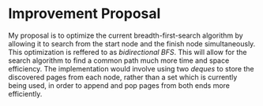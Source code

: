 # Improvement Proposal
My proposal is to optimize the current breadth-first-search algorithm by allowing it to search from the start node and the 
finish node simultaneously. This optimization is reffered to as *bidirectional BFS*. This will allow for the search algorithm to find a common path much more time and space efficiency. 
The implementation would involve using two *deques* to store the discovered pages from each node, rather than a set which is currently being used, in order to append and pop pages from both ends more efficiently. 